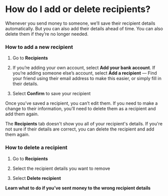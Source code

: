 # How do I add or delete recipients?

Whenever you send money to someone, we’ll save their recipient details automatically. But you can also add their details ahead of time. You can also delete them if they’re no longer needed.

### How to add a new recipient

  1. Go to **Recipients**

  2. If you’re adding your own account, select **Add your bank account**. If you’re adding someone else’s account, select **Add a recipient** — Find your friend using their email address to make this easier, or simply fill in their details.

  3. Select **Confirm** to save your recipient




Once you’ve saved a recipient, you can’t edit them. If you need to make a change to their information, you’ll need to delete them as a recipient and add them again. 

The **Recipients** tab doesn't show you all of your recipient's details. If you're not sure if their details are correct, you can delete the recipient and add them again. 

### How to delete a recipient

  1. Go to **Recipients**

  2. Select the recipient details you want to remove

  3. Select **Delete recipient**




 **Learn what to do if you’ve sent money to the wrong recipient details**